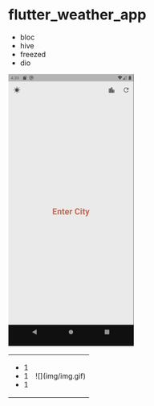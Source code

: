# flutter_weather_app

* bloc
* hive
* freezed
* dio

![](img/img.gif)

<table>
  <tr>
    <td> <ul>
  <li>1</li>
      <li>1</li>
      <li>1</li>
</ul> </td> 
    <td> ![](img/img.gif) </td>
   </tr> 

</table>

